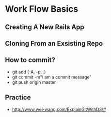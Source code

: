 # Work Flow Basics

## Creating A New Rails App

## Cloning From an Exsisting Repo

## How to commit?

- git add (-A, -p, .)
- git commit -m"I am a commit message"
- git push origin master

## Practice

- http://www.wei-wang.com/ExplainGitWithD3/#
